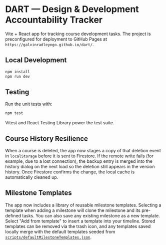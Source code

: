 # DART — Design & Development Accountability Tracker

Vite + React app for tracking course development tasks. The project is preconfigured for deployment to GitHub Pages at `https://galvinradleyngo.github.io/dart/`.

## Local Development

```bash
npm install
npm run dev
```

## Testing

Run the unit tests with:

```bash
npm test
```

Vitest and React Testing Library power the test suite.

## Course History Resilience

When a course is deleted, the app now stages a copy of that deletion event in `localStorage` before it is sent to Firestore. If the remote write fails (for example, due to a lost connection), the backup entry is merged into the history dialog on the next load so the deletion still appears in the version history. Once Firestore confirms the change, the local cache is automatically cleaned up.

## Milestone Templates

The app now includes a library of reusable milestone templates. Selecting a template when adding a milestone will clone the milestone and its pre-defined tasks. You can also save any existing milestone as a new template.
Select "Add from template" to insert a template into your timeline. Stored templates can be removed via the trash icon, and any templates saved locally merge with the default templates seeded from [`scripts/defaultMilestoneTemplates.json`](scripts/defaultMilestoneTemplates.json).
